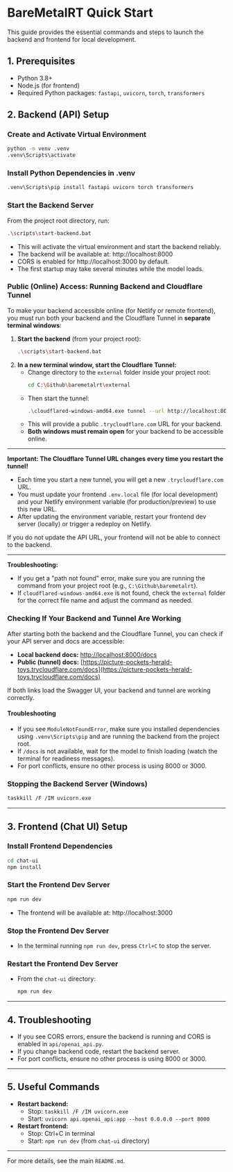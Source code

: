 # BareMetalRT Quick Start

This guide provides the essential commands and steps to launch the backend and frontend for local development.

## 1. Prerequisites
- Python 3.8+
- Node.js (for frontend)
- Required Python packages: `fastapi`, `uvicorn`, `torch`, `transformers`

## 2. Backend (API) Setup

### Create and Activate Virtual Environment
```sh
python -m venv .venv
.venv\Scripts\activate
```

### Install Python Dependencies in .venv
```sh
.venv\Scripts\pip install fastapi uvicorn torch transformers
```

### Start the Backend Server
From the project root directory, run:
```sh
.\scripts\start-backend.bat
```
- This will activate the virtual environment and start the backend reliably.
- The backend will be available at: http://localhost:8000
- CORS is enabled for http://localhost:3000 by default.
- The first startup may take several minutes while the model loads.

### Public (Online) Access: Running Backend and Cloudflare Tunnel
To make your backend accessible online (for Netlify or remote frontend), you must run both your backend and the Cloudflare Tunnel in **separate terminal windows**:

1. **Start the backend** (from your project root):
   ```sh
   .\scripts\start-backend.bat
   ```
2. **In a new terminal window, start the Cloudflare Tunnel:**
   - Change directory to the `external` folder inside your project root:
     ```sh
     cd C:\Github\baremetalrt\external
     ```
   - Then start the tunnel:
     ```sh
     .\cloudflared-windows-amd64.exe tunnel --url http://localhost:8000
     ```
   - This will provide a public `.trycloudflare.com` URL for your backend.
   - **Both windows must remain open** for your backend to be accessible online.

---

**Important: The Cloudflare Tunnel URL changes every time you restart the tunnel!**

- Each time you start a new tunnel, you will get a new `.trycloudflare.com` URL.
- You must update your frontend `.env.local` file (for local development) and your Netlify environment variable (for production/preview) to use this new URL.
- After updating the environment variable, restart your frontend dev server (locally) or trigger a redeploy on Netlify.

If you do not update the API URL, your frontend will not be able to connect to the backend.

---

**Troubleshooting:**
- If you get a "path not found" error, make sure you are running the command from your project root (e.g., `C:\Github\baremetalrt`).
- If `cloudflared-windows-amd64.exe` is not found, check the `external` folder for the correct file name and adjust the command as needed.

### Checking If Your Backend and Tunnel Are Working

After starting both the backend and the Cloudflare Tunnel, you can check if your API server and docs are accessible:

- **Local backend docs:** [http://localhost:8000/docs](http://localhost:8000/docs)
- **Public (tunnel) docs:** [https://picture-pockets-herald-toys.trycloudflare.com/docs](https://picture-pockets-herald-toys.trycloudflare.com/docs)

If both links load the Swagger UI, your backend and tunnel are working correctly.

#### Troubleshooting
- If you see `ModuleNotFoundError`, make sure you installed dependencies using `.venv\Scripts\pip` and are running the backend from the project root.
- If `/docs` is not available, wait for the model to finish loading (watch the terminal for readiness messages).
- For port conflicts, ensure no other process is using 8000 or 3000.

### Stopping the Backend Server (Windows)
```sh
taskkill /F /IM uvicorn.exe
```

---

## 3. Frontend (Chat UI) Setup

### Install Frontend Dependencies
```sh
cd chat-ui
npm install
```

### Start the Frontend Dev Server
```sh
npm run dev
```

- The frontend will be available at: http://localhost:3000

### Stop the Frontend Dev Server
- In the terminal running `npm run dev`, press `Ctrl+C` to stop the server.

### Restart the Frontend Dev Server
- From the `chat-ui` directory:
  ```sh
  npm run dev
  ```

---

## 4. Troubleshooting
- If you see CORS errors, ensure the backend is running and CORS is enabled in `api/openai_api.py`.
- If you change backend code, restart the backend server.
- For port conflicts, ensure no other process is using 8000 or 3000.

---

## 5. Useful Commands
- **Restart backend:**
  - Stop: `taskkill /F /IM uvicorn.exe`
  - Start: `uvicorn api.openai_api:app --host 0.0.0.0 --port 8000`
- **Restart frontend:**
  - Stop: Ctrl+C in terminal
  - Start: `npm run dev` (from `chat-ui` directory)

---

For more details, see the main `README.md`.
